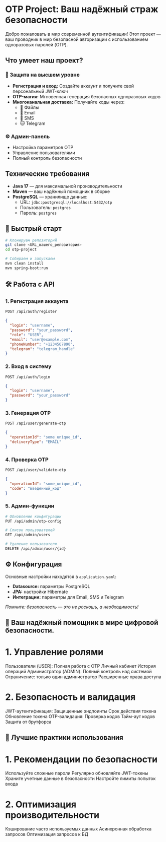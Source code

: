 # OTP Project: Ваш надёжный страж безопасности

Добро пожаловать в мир современной аутентификации! Этот проект — ваш проводник в мир безопасной авторизации с использованием одноразовых паролей (OTP).

## Что умеет наш проект?

### 🔐 Защита на высшем уровне
- **Регистрация и вход:** Создайте аккаунт и получите свой персональный JWT-ключ
- **OTP-магия:** Мгновенная генерация безопасных одноразовых кодов
- **Многоканальная доставка:** Получайте коды через:
    - 📄 Файлы
    - 📧 Email
    - 📱 SMS
    - 🐱 Telegram

### ⚙️ Админ-панель
- Настройка параметров OTP
- Управление пользователями
- Полный контроль безопасности

## Технические требования
- **Java 17** — для максимальной производительности
- **Maven** — ваш надёжный помощник в сборке
- **PostgreSQL** — хранилище данных:
    - URL: `jdbc:postgresql://localhost:5432/otp`
    - Пользователь: `postgres`
    - Пароль: `postgres`

## 🚀 Быстрый старт

```bash
# Клонируем репозиторий
git clone <URL_вашего_репозитория>
cd otp-project

# Собираем и запускаем
mvn clean install
mvn spring-boot:run
```

## 🛠️ Работа с API

### 1. Регистрация аккаунта
```bash
POST /api/auth/register
```
```json
{
  "login": "username",
  "password": "your_password",
  "role": "USER",
  "email": "user@example.com",
  "phoneNumber": "+1234567890",
  "telegram": "telegram_handle"
}
```

### 2. Вход в систему
```bash
POST /api/auth/login
```
```json
{
  "login": "username",
  "password": "your_password"
}
```

### 3. Генерация OTP
```bash
POST /api/user/generate-otp
```
```json
{
  "operationId": "some_unique_id",
  "deliveryType": "EMAIL"
}
```

### 4. Проверка OTP
```bash
POST /api/user/validate-otp
```
```json
{
  "operationId": "some_unique_id",
  "code": "введенный_код"
}
```

### 5. Админ-функции
```bash
# Обновление конфигурации
PUT /api/admin/otp-config

# Список пользователей
GET /api/admin/users

# Удаление пользователя
DELETE /api/admin/user/{id}
```

## ⚙️ Конфигурация
Основные настройки находятся в `application.yaml`:
- **Datasource:** параметры PostgreSQL
- **JPA:** настройки Hibernate
- **Интеграции:** параметры для Email, SMS и Telegram

_Помните: безопасность — это не роскошь, а необходимость!_

## 🔐 Ваш надёжный помощник в мире цифровой безопасности.
# 1. Управление ролями
   Пользователи (USER):
   Полная работа с OTP
   Личный кабинет
   История операций
   Администратор (ADMIN):
   Полный контроль над системой
   Ограничение: только один администратор
   Расширенные права доступа
# 2. Безопасность и валидация
   JWT-аутентификация:
   Защищенные эндпоинты
   Срок действия токена
   Обновление токена
   OTP-валидация:
   Проверка кодов
   Тайм-аут кодов
   Защита от брутфорса
##   🎯 Лучшие практики использования
# 1. Рекомендации по безопасности
   Используйте сложные пароли
   Регулярно обновляйте JWT-токены
   Храните учетные данные в безопасности
   Настройте лимиты попыток входа
# 2. Оптимизация производительности
   Кэширование часто используемых данных
   Асинхронная обработка запросов
   Оптимизация запросов к БД